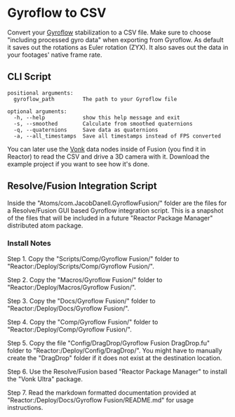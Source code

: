 # Gyroflow to CSV

Convert your [Gyroflow](https://gyroflow.xyz) stabilization to a CSV file.
Make sure to choose "including processed gyro data" when exporting from Gyroflow.
As default it saves out the rotations as Euler rotation (ZYX).
It also saves out the data in your footages' native frame rate.

## CLI Script

```
positional arguments:
  gyroflow_path         The path to your Gyroflow file

optional arguments:
  -h, --help            show this help message and exit
  -s, --smoothed        Calculate from smoothed quaternions
  -q, --quaternions     Save data as quaternions
  -a, --all_timestamps  Save all timestamps instead of FPS converted
```

You can later use the [Vonk](https://docs.google.com/document/d/1U9WfdHlE1AZHdU6_ZQCB1I2nSa5I7TyHG2vKMi2I7v8/edit?usp=sharing) data nodes inside of Fusion (you find it in Reactor) to read the CSV and drive a 3D camera with it. Download the example project if you want to see how it's done.

## Resolve/Fusion Integration Script

Inside the "Atoms/com.JacobDanell.GyroflowFusion/" folder are the files for a Resolve/Fusion GUI based Gyroflow integration script. This is a snapshot of the files that will be included in a future "Reactor Package Manager" distributed atom package.

### Install Notes

Step 1. Copy the "Scripts/Comp/Gyroflow Fusion/" folder to "Reactor:/Deploy/Scripts/Comp/Gyroflow Fusion/".

Step 2. Copy the "Macros/Gyroflow Fusion/" folder to "Reactor:/Deploy/Macros/Gyroflow Fusion/".

Step 3. Copy the "Docs/Gyroflow Fusion/" folder to "Reactor:/Deploy/Docs/Gyroflow Fusion/".

Step 4. Copy the "Comp/Gyroflow Fusion/" folder to "Reactor:/Deploy/Comp/Gyroflow Fusion/".

Step 5. Copy the file "Config/DragDrop/Gyroflow Fusion DragDrop.fu" folder to "Reactor:/Deploy/Config/DragDrop/". You might have to manually create the "DragDrop" folder if it does not exist at the destination location.

Step 6. Use the Resolve/Fusion based "Reactor Package Manager" to install the "Vonk Ultra" package.

Step 7. Read the markdown formatted documentation provided at "Reactor:/Deploy/Docs/Gyroflow Fusion/README.md" for usage instructions.
